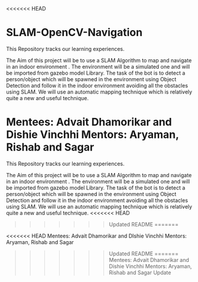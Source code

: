 <<<<<<< HEAD
# SLAM-OpenCV-Navigation

This Repository tracks our learning experiences.

The Aim of this project will be to use a SLAM Algorithm to map and navigate in an indoor environment . The environment will be a simulated one and will be imported from gazebo model Library. The task of the bot is to detect a person/object which will be spawned in the environment using Object Detection and follow it in the indoor environment avoiding all the obstacles using SLAM. We will use an automatic mapping technique which is relatively quite a new and useful technique.

Mentees: Advait Dhamorikar and Dishie Vinchhi
Mentors: Aryaman, Rishab and Sagar
=======
This Repository tracks our learning experiences.

The Aim of this project will be to use a SLAM Algorithm to map and navigate in an indoor environment . The environment will be a simulated one and will be imported from gazebo model Library. The task of the bot is to detect a person/object which will be spawned in the environment using Object Detection and follow it in the indoor environment avoiding all the obstacles using SLAM. We will use an automatic mapping technique which is relatively quite a new and useful technique.
<<<<<<< HEAD
>>>>>>> Updated README
=======

<<<<<<< HEAD
Mentees: Advait Dhamorikar and DIshie Vinchhi
Mentors: Aryaman, Rishab and Sagar
>>>>>>> Updated README
=======
Mentees: Advait Dhamorikar and Dishie Vinchhi
Mentors: Aryaman, Rishab and Sagar
>>>>>>> Update
